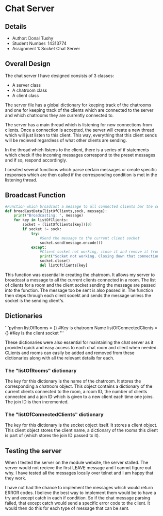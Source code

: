 # Chat Server
## Details
* Author:           Donal Tuohy
* Student Number:   14313774
* Assignment 1: Socket Chat Server

## Overall Design
The chat server I have designed consists of 3 classes:
* A server class
* A chatroom class
* A client class

The server file has a global dictionary for keeping track of the chatrooms and one for keeping track of the clients which are connected to the server and which chatrooms they are currently connected to.

The server has a main thread which is listening for new connections from clients. Once a connection is accepted, the server will create a new thread which will just listen to this client. This way, everything that this client sends will be recieved regardless of what other clients are sending.

In the thread which listens to the client, there is a series of if statements which check if the incoming messages correspond to the preset messages and if so, respond accordingly.

I created several functions which parse certain messages or create specific responses which are then called if the corresponding condition is met in the listening thread.

## Broadcast Function

```python
#Function which broadcast a message to all connected clients bar the server and the one that sent the message
def broadCastData(listOfClients,sock, message):
    print("Broadcasting: ", message)
    for key in listOfClients:
        socket = (listOfClients[key])[0]
        if socket != sock:
            try:
                #Send the message to the current client socket
                socket.send(message.encode())
            except: 
                #Client socket not working, close it and remove it from the list of sockets
                print("Socket not working. Closing down that connection")
                socket.close()
                del listOfClients[key]
```


This function was essential in creating the chatroom. It allows my server to broadcast a message to all the current clients connected in a room. The list of clients for a room and the client socket sending the message are passed into the function. The message too be sent is also passed in. The function then steps through each client socekt and sends the message unless the socket is the sending client's.


## Dictionaries

'''python
listOfRooms = {}        #Key is chatroom Name
listOfConnectedClients = {}     #Key is the client socket
'''

These dictionaries were also essential for maintaining the chat server as it provided quick and easy access to each chat room and client when needed. CLients and rooms can easily be added and removed from these dictionaries along with all the relevant details for each.

### The "listOfRooms" dictionary
The key for this dictionary is the name of the chatroom. It stores the corresponding a chatroom object. This object contains a dictionary of the current clients connected to the room, a room ID, the number of clients connected and a join ID which is given to a new client each time one joins. The join ID is then incremented.

### The "listOfConnectedClients" dictionary
The key for this dictionary is the socket object itself. It stores a client object. This client object stores the client name, a dictionary of the rooms this client is part of (which stores the join ID passed to it). 

## Testing the server
When I tested the server on the module website, the server stalled. The server would not recieve the first LEAVE message and I cannot figure out why. I have tested all the messages locally over telnet and I am happy that they work.

I have not had the chance to implement the messages which would return ERROR codes. I believe the best way to implement them would be to have a try and except catch in each if condition. So if the chat message parsing failed, that except catch would send a specific error code to the client. It would then do this for each type of message that can be sent.
